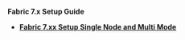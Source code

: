 <strong>Fabric 7.x Setup Guide<strong>

<ul>      
<li><a href="/articles/98_maintenance_and_operational/Installations/Linux/02_Fabric_7.x.x_Setup.md">Fabric 7.xx Setup Single Node and Multi Mode</a></li>
</ul>
